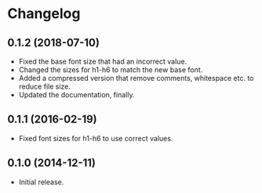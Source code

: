 Changelog
=============

0.1.2 (2018-07-10)
-------------------
* Fixed the base font size that had an incorrect value.
* Changed the sizes for h1-h6 to match the new base font.
* Added a compressed version that remove comments, whitespace etc. to reduce file size.
* Updated the documentation, finally.

0.1.1 (2016-02-19)
-------------------
* Fixed font sizes for h1-h6 to use correct values.

0.1.0 (2014-12-11)
-------------------
* Initial release.
